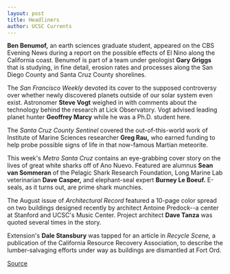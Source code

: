```yaml
---
layout: post
title: Headliners
author: UCSC Currents
---
```


**Ben Benumof,** an earth sciences graduate student, appeared on the CBS Evening News during a report on the possible effects of El Nino along the California coast. Benumof is part of a team under geologist **Gary Griggs** that is studying, in fine detail, erosion rates and processes along the San Diego County and Santa Cruz County shorelines.

The _San Francisco Weekly_ devoted its cover to the supposed controversy over whether newly discovered planets outside of our solar system even exist. Astronomer **Steve Vogt** weighed in with comments about the technology behind the research at Lick Observatory. Vogt advised leading planet hunter **Geoffrey Marcy** while he was a Ph.D. student here.

The _Santa Cruz County Sentinel_ covered the out-of-this-world work of Institute of Marine Sciences researcher **Greg Rau,** who earned funding to help probe possible signs of life in that now-famous Martian meteorite.

This week's _Metro Santa Cruz_ contains an eye-grabbing cover story on the lives of great white sharks off of Ano Nuevo. Featured are alumnus **Sean van Sommeran** of the Pelagic Shark Research Foundation, Long Marine Lab veterinarian **Dave Casper,** and elephant-seal expert **Burney Le Boeuf.** E-seals, as it turns out, are prime shark munchies.

The August issue of _Architectural Record_ featured a 10-page color spread on two buildings designed recently by architect Antoine Predock--a center at Stanford and UCSC's Music Center. Project architect **Dave Tanza** was quoted several times in the story.

Extension's **Dale Stansbury** was tapped for an article in _Recycle Scene,_ a publication of the California Resource Recovery Association, to describe the lumber-salvaging efforts under way as buildings are dismantled at Fort Ord.

[Source](http://www1.ucsc.edu/oncampus/currents/97-09-15/headliners.htm "Permalink to ")
